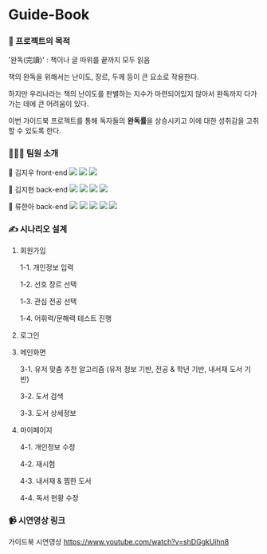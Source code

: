 # Guide-Book

### 📖 프로젝트의 목적 

'완독(完讀)' : 책이나 글 따위를 끝까지 모두 읽음

책의 완독을 위해서는 난이도, 장르, 두께 등이 큰 요소로 작용한다.

하지만 우리나라는 책의 난이도를 판별하는 지수가 마련되어있지 않아서
완독까지 다가가는 데에 큰 어려움이 있다.

이번 가이드북 프로젝트를 통해 독자들의 **완독률**을 상승시키고 이에 대한 성취감을 고취할 수 있도록 한다.



  

### 👩🏻‍💻 팀원 소개
🐰 김지우 front-end <img src="https://img.shields.io/badge/html5-E34F26?style=for-the-badge&logo=html5&logoColor=white"> <img src="https://img.shields.io/badge/css-1572B6?style=for-the-badge&logo=css3&logoColor=white"> <img src="https://img.shields.io/badge/javascript-F7DF1E?style=for-the-badge&logo=javascript&logoColor=black">

🐶 김지현 back-end <img src="https://img.shields.io/badge/spring-6DB33F?style=for-the-badge&logo=spring&logoColor=white"> <img src="https://img.shields.io/badge/springboot-6DB33F?style=for-the-badge&logo=springboot&logoColor=white"> <img src="https://img.shields.io/badge/mysql-4479A1?style=for-the-badge&logo=mysql&logoColor=white"> <img src="https://img.shields.io/badge/amazonaws-FF9900?style=for-the-badge&logo=amazonaws&logoColor=white"> 

🐹 류한아 back-end <img src="https://img.shields.io/badge/spring-6DB33F?style=for-the-badge&logo=spring&logoColor=white"> <img src="https://img.shields.io/badge/springboot-6DB33F?style=for-the-badge&logo=springboot&logoColor=white"> <img src="https://img.shields.io/badge/flask-000000?style=for-the-badge&logo=flask&logoColor=white"> <img src="https://img.shields.io/badge/Python-3776AB?style=for-the-badge&logo=Python&logoColor=white"> <img src="https://img.shields.io/badge/scikitlearn-F7931E?style=for-the-badge&logo=scikitlearn&logoColor=white">





        
### ✍️ 시나리오 설계

1. 회원가입
   
   1-1. 개인정보 입력
   
   1-2. 선호 장르 선택
   
   1-3. 관심 전공 선택
   
   1-4. 어휘력/문해력 테스트 진행
   
2. 로그인
   
3. 메인화면
   
   3-1. 유저 맞춤 추천 알고리즘 (유저 정보 기반, 전공 & 학년 기반, 내서재 도서 기반)
   
   3-2. 도서 검색
   
   3-3. 도서 상세정보
   
4. 마이페이지
   
   4-1. 개인정보 수정
   
   4-2. 재시험
   
   4-3. 내서재 & 찜한 도서
   
   4-4. 독서 현황 수정



    

### 📹 시연영상 링크

가이드북 시연영상
https://www.youtube.com/watch?v=shDGgkUihn8



